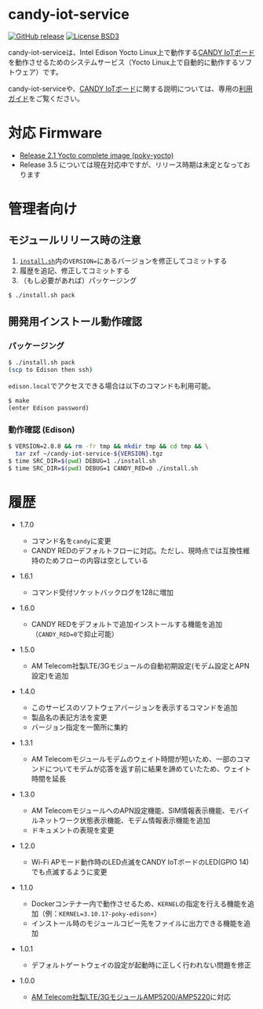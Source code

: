 candy-iot-service
===

[![GitHub release](https://img.shields.io/github/release/CANDY-LINE/candy-iot-service.svg)](https://github.com/CANDY-LINE/candy-iot-service/releases/latest)
[![License BSD3](https://img.shields.io/github/license/CANDY-LINE/candy-iot-service.svg)](http://opensource.org/licenses/BSD-3-Clause)

candy-iot-serviceは、Intel Edison Yocto Linux上で動作する[CANDY IoTボード](http://www.candy-line.io/proandsv.html#candyiot)を動作させるためのシステムサービス（Yocto Linux上で自動的に動作するソフトウェア）です。

candy-iot-serviceや、[CANDY IoTボード](http://www.candy-line.io/proandsv.html#candyiot)に関する説明については、専用の[利用ガイド](https://github.com/CANDY-LINE/CANDY-IoT-info/blob/master/README.md)をご覧ください。

# 対応 Firmware

- [Release 2.1 Yocto complete image (poky-yocto)](http://downloadmirror.intel.com/25384/eng/edison-iotdk-image-280915.zip)
- Release 3.5 については現在対応中ですが、リリース時期は未定となっております

# 管理者向け
## モジュールリリース時の注意

1. [`install.sh`](/install.sh)内の`VERSION=`にあるバージョンを修正してコミットする
1. 履歴を追記、修正してコミットする
1. （もし必要があれば）パッケージング
```bash
$ ./install.sh pack
```

## 開発用インストール動作確認

### パッケージング

```bash
$ ./install.sh pack
(scp to Edison then ssh)
```

`edison.local`でアクセスできる場合は以下のコマンドも利用可能。
```bash
$ make
(enter Edison password)
```

### 動作確認 (Edison)

```bash
$ VERSION=2.0.0 && rm -fr tmp && mkdir tmp && cd tmp && \
  tar zxf ~/candy-iot-service-${VERSION}.tgz
$ time SRC_DIR=$(pwd) DEBUG=1 ./install.sh
$ time SRC_DIR=$(pwd) DEBUG=1 CANDY_RED=0 ./install.sh
```

# 履歴
* 1.7.0
  - コマンド名を`candy`に変更
  - CANDY REDのデフォルトフローに対応。ただし、現時点では互換性維持のためフローの内容は空としている

* 1.6.1
  - コマンド受付ソケットバックログを128に増加

* 1.6.0
  - CANDY REDをデフォルトで追加インストールする機能を追加（`CANDY_RED=0`で抑止可能）

* 1.5.0
  - AM Telecom社製LTE/3Gモジュールの自動初期設定(モデム設定とAPN設定)を追加

* 1.4.0
  - このサービスのソフトウェアバージョンを表示するコマンドを追加
  - 製品名の表記方法を変更
  - バージョン指定を一箇所に集約

* 1.3.1
  - AM Telecomモジュールモデムのウェイト時間が短いため、一部のコマンドについてモデムが応答を返す前に結果を諦めていたため、ウェイト時間を延長

* 1.3.0
  - AM TelecomモジュールへのAPN設定機能、SIM情報表示機能、モバイルネットワーク状態表示機能、モデム情報表示機能を追加
  - ドキュメントの表現を変更

* 1.2.0
  - Wi-Fi APモード動作時のLED点滅をCANDY IoTボードのLED(GPIO 14)でも点滅するように変更

* 1.1.0
  - Dockerコンテナー内で動作させるため、`KERNEL`の指定を行える機能を追加（例：`KERNEL=3.10.17-poky-edison+`）
  - インストール時のモジュールコピー先をファイルに出力できる機能を追加

* 1.0.1
  - デフォルトゲートウェイの設定が起動時に正しく行われない問題を修正

* 1.0.0
  - [AM Telecom社製LTE/3GモジュールAMP5200/AMP5220](http://www.amtel.co.jp/english/product/list?category=1020)に対応
